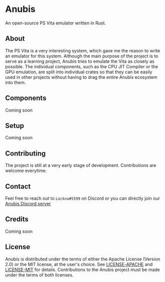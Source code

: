 # Anubis
An open-source PS Vita emulator written in Rust.

## About
The PS Vita is a very interesting system, which gave me the reason to write an emulator for this system. Although the main purpose of the project is to serve as a learning project, Anubis tries to emulate the Vita as closely as possible.
The individual components, such as the CPU JIT Compiler or the GPU emulation, are split into individual crates so that they can be easily used in other projects without having to drag the entire Anubis ecosystem into them.

## Components
Coming soon

## Setup
Coming soon

## Contributing
The project is still at a very early stage of development.
Contributions are welcome everytime.

## Contact
Feel free to reach out to `Lockna#5599` on Discord or you can directly join our [Anubis Discord server](https://discord.gg/Kphvzgwdkz)

## Credits
Coming soon

## License
Anubis is distributed under the terms of either the Apache License (Version 2.0) or the MIT license, at the user's choice.
See [LICENSE-APACHE](./LICENSE-APACHE) and [LICENSE-MIT](./LICENSE-MIT) for details.
Contributions to the Anubis project must be made under the terms of both licenses.

